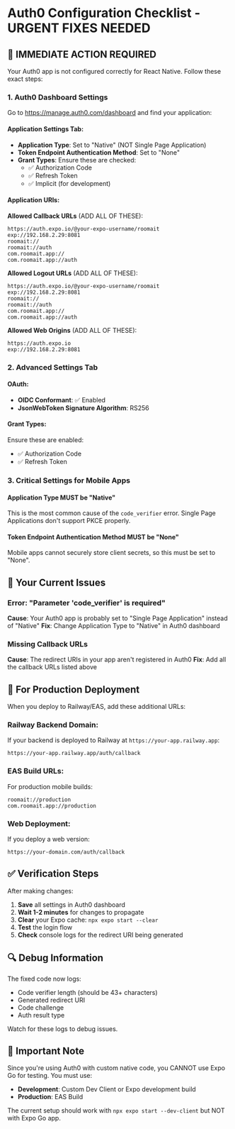 # Auth0 Configuration Checklist - URGENT FIXES NEEDED

## 🚨 IMMEDIATE ACTION REQUIRED

Your Auth0 app is not configured correctly for React Native. Follow these exact steps:

### 1. Auth0 Dashboard Settings

Go to https://manage.auth0.com/dashboard and find your application:

#### Application Settings Tab:
- **Application Type**: Set to "Native" (NOT Single Page Application)
- **Token Endpoint Authentication Method**: Set to "None"
- **Grant Types**: Ensure these are checked:
  - ✅ Authorization Code
  - ✅ Refresh Token
  - ✅ Implicit (for development)

#### Application URIs:
**Allowed Callback URLs** (ADD ALL OF THESE):
```
https://auth.expo.io/@your-expo-username/roomait
exp://192.168.2.29:8081
roomait://
roomait://auth
com.roomait.app://
com.roomait.app://auth
```

**Allowed Logout URLs** (ADD ALL OF THESE):
```
https://auth.expo.io/@your-expo-username/roomait
exp://192.168.2.29:8081
roomait://
roomait://auth
com.roomait.app://
com.roomait.app://auth
```

**Allowed Web Origins** (ADD ALL OF THESE):
```
https://auth.expo.io
exp://192.168.2.29:8081
```

### 2. Advanced Settings Tab

#### OAuth:
- **OIDC Conformant**: ✅ Enabled
- **JsonWebToken Signature Algorithm**: RS256

#### Grant Types:
Ensure these are enabled:
- ✅ Authorization Code
- ✅ Refresh Token

### 3. Critical Settings for Mobile Apps

#### Application Type MUST be "Native"
This is the most common cause of the `code_verifier` error. Single Page Applications don't support PKCE properly.

#### Token Endpoint Authentication Method MUST be "None"
Mobile apps cannot securely store client secrets, so this must be set to "None".

## 🔧 Your Current Issues

### Error: "Parameter 'code_verifier' is required"
**Cause**: Your Auth0 app is probably set to "Single Page Application" instead of "Native"
**Fix**: Change Application Type to "Native" in Auth0 dashboard

### Missing Callback URLs
**Cause**: The redirect URIs in your app aren't registered in Auth0
**Fix**: Add all the callback URLs listed above

## 🚀 For Production Deployment

When you deploy to Railway/EAS, add these additional URLs:

### Railway Backend Domain:
If your backend is deployed to Railway at `https://your-app.railway.app`:
```
https://your-app.railway.app/auth/callback
```

### EAS Build URLs:
For production mobile builds:
```
roomait://production
com.roomait.app://production
```

### Web Deployment:
If you deploy a web version:
```
https://your-domain.com/auth/callback
```

## ✅ Verification Steps

After making changes:

1. **Save** all settings in Auth0 dashboard
2. **Wait 1-2 minutes** for changes to propagate
3. **Clear** your Expo cache: `npx expo start --clear`
4. **Test** the login flow
5. **Check** console logs for the redirect URI being generated

## 🔍 Debug Information

The fixed code now logs:
- Code verifier length (should be 43+ characters)
- Generated redirect URI
- Code challenge
- Auth result type

Watch for these logs to debug issues.

## 📱 Important Note

Since you're using Auth0 with custom native code, you CANNOT use Expo Go for testing. You must use:
- **Development**: Custom Dev Client or Expo development build
- **Production**: EAS Build

The current setup should work with `npx expo start --dev-client` but NOT with Expo Go app.
